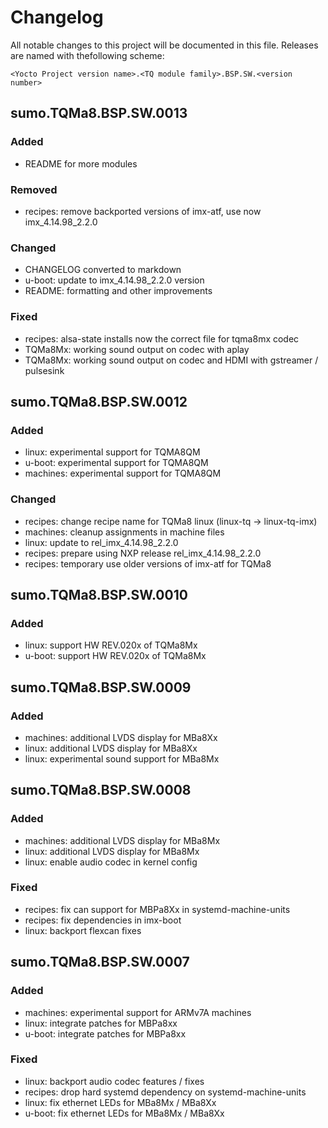 # Changelog

All notable changes to this project will be documented in this file.
Releases are named with thefollowing scheme:

`<Yocto Project version name>.<TQ module family>.BSP.SW.<version number>`

## sumo.TQMa8.BSP.SW.0013

### Added

* README for more modules

### Removed

* recipes: remove backported versions of imx-atf, use now imx\_4.14.98\_2.2.0

### Changed

* CHANGELOG converted to markdown
* u-boot: update to imx\_4.14.98\_2.2.0 version
* README: formatting and other improvements

### Fixed

* recipes: alsa-state installs now the correct file for tqma8mx codec
* TQMa8Mx: working sound output on codec with aplay
* TQMa8Mx: working sound output on codec and HDMI with gstreamer / pulsesink

## sumo.TQMa8.BSP.SW.0012

### Added

* linux: experimental support for TQMA8QM
* u-boot: experimental support for TQMA8QM
* machines: experimental support for TQMA8QM

### Changed

* recipes: change recipe name for TQMa8 linux (linux-tq -> linux-tq-imx)
* machines: cleanup assignments in machine files
* linux: update to rel_imx\_4.14.98\_2.2.0
* recipes: prepare using NXP release rel\_imx\_4.14.98_2.2.0
* recipes: temporary use older versions of imx-atf for TQMa8

## sumo.TQMa8.BSP.SW.0010

### Added

* linux: support HW REV.020x of TQMa8Mx
* u-boot: support HW REV.020x of TQMa8Mx

## sumo.TQMa8.BSP.SW.0009

### Added

* machines: additional LVDS display for MBa8Xx
* linux: additional LVDS display for MBa8Xx
* linux: experimental sound support for MBa8Mx

## sumo.TQMa8.BSP.SW.0008

### Added

* machines: additional LVDS display for MBa8Mx
* linux: additional LVDS display for MBa8Mx
* linux: enable audio codec in kernel config

### Fixed

* recipes: fix can support for MBPa8Xx in systemd-machine-units
* recipes: fix dependencies in imx-boot
* linux: backport flexcan fixes

## sumo.TQMa8.BSP.SW.0007

### Added

* machines: experimental support for ARMv7A machines
* linux: integrate patches for MBPa8xx
* u-boot: integrate patches for MBPa8xx

### Fixed

* linux: backport audio codec features / fixes
* recipes: drop hard systemd dependency on systemd-machine-units
* linux: fix ethernet LEDs for MBa8Mx / MBa8Xx
* u-boot: fix ethernet LEDs for MBa8Mx / MBa8Xx

